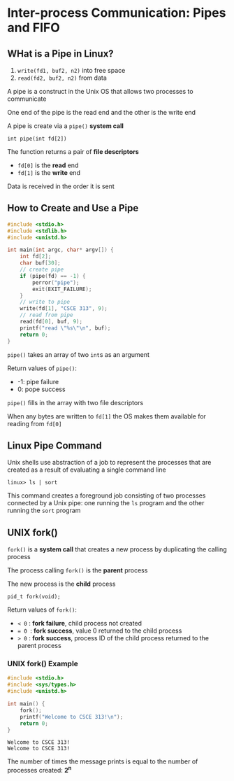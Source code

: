 # Inter-process Communication: Pipes and FIFO

## WHat is a Pipe in Linux?

1. `write(fd1, buf2, n2)` into free space
2. `read(fd2, buf2, n2)` from data

A pipe is a construct in the Unix OS that allows two processes to communicate

One end of the pipe is the read end and the other is the write end

A pipe is create via a `pipe()` **system call**

`int pipe(int fd[2])`

The function returns a pair of **file descriptors**
- `fd[0]` is the **read** end
- `fd[1]` is the **write** end

Data is received in the order it is sent

## How to Create and Use a Pipe

```c++
#include <stdio.h>
#include <stdlib.h>
#include <unistd.h>

int main(int argc, char* argv[]) {
    int fd[2];
    char buf[30];
    // create pipe
    if (pipe(fd) == -1) {
        perror("pipe");
        exit(EXIT_FAILURE);
    }
    // write to pipe
    write(fd[1], "CSCE 313", 9);
    // read from pipe
    read(fd[0], buf, 9);
    printf("read \"%s\"\n", buf);
    return 0;
}
```

`pipe()` takes an array of two `int`s as an argument

Return values of `pipe()`:
- -1: pipe failure
- 0: pope success

`pipe()` fills in the array with two file descriptors

When any bytes are written to `fd[1]` the OS makes them available for reading from `fd[0]`

## Linux Pipe Command

Unix shells use abstraction of a job to represent the processes that are created as a result of evaluating a single command line

`linux> ls | sort`

This command creates a foreground job consisting of two processes connected by a Unix pipe: one running the `ls` program and the other running the `sort` program

## UNIX fork()

`fork()` is a **system call** that creates a new process by duplicating the calling process

The process calling `fork()` is the **parent** process

The new process is the **child** process

`pid_t fork(void);`

Return values of `fork()`:
- `< 0` : **fork failure**, child process not created
- `= 0 `: **fork success**, value 0 returned to the child process
- `> 0` : **fork success**, process ID of the child process returned to the parent process

### UNIX fork() Example

```c++
#include <stdio.h>
#include <sys/types.h>
#include <unistd.h>

int main() {
    fork();
    printf("Welcome to CSCE 313!\n");
    return 0;
}
```
```
Welcome to CSCE 313!
Welcome to CSCE 313!
```
The number of times the message prints is equal to the number of processes created: **2<sup>n</sup>**